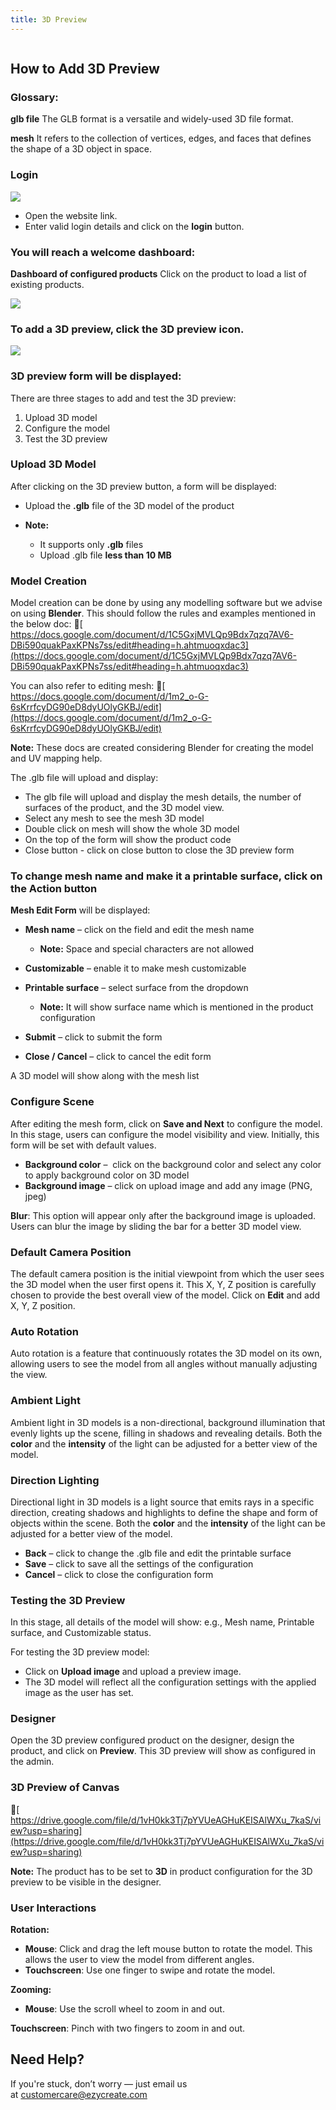 ```yaml
---
title: 3D Preview
---
```

![](<>)

## **How to Add 3D Preview**

### **Glossary:**

**glb file**
 The GLB format is a versatile and widely-used 3D file format.

**mesh**
 It refers to the collection of vertices, edges, and faces that defines the shape of a 3D object in space.

### **Login**

![](/img/1.png)

* Open the website link.
* Enter valid login details and click on the **login** button.

### **You will reach a welcome dashboard:**

**Dashboard of configured products**
 Click on the product to load a list of existing products.

![](/img/17.png)

### **To add a 3D preview, click the 3D preview icon.**

![](/img/3d-k.png)

### **3D preview form will be displayed:**

There are three stages to add and test the 3D preview:

1. Upload 3D model
2. Configure the model
3. Test the 3D preview

### **Upload 3D Model**

After clicking on the 3D preview button, a form will be displayed:

* Upload the **.glb** file of the 3D model of the product
* **Note:**

  * It supports only **.glb** files
  * Upload .glb file **less than 10 MB**

### **Model Creation**

Model creation can be done by using any modelling software but we advise on using **Blender**. This should follow the rules and examples mentioned in the below doc:
 🔗[ https://docs.google.com/document/d/1C5GxjMVLQp9Bdx7qzq7AV6-DBi590quakPaxKPNs7ss/edit#heading=h.ahtmuoqxdac3](https://docs.google.com/document/d/1C5GxjMVLQp9Bdx7qzq7AV6-DBi590quakPaxKPNs7ss/edit#heading=h.ahtmuoqxdac3)

You can also refer to editing mesh:
 🔗[ https://docs.google.com/document/d/1m2_o-G-6sKrrfcyDG90eD8dyUOlyGKBJ/edit](https://docs.google.com/document/d/1m2_o-G-6sKrrfcyDG90eD8dyUOlyGKBJ/edit)

**Note:** These docs are created considering Blender for creating the model and UV mapping help.

The .glb file will upload and display:

* The glb file will upload and display the mesh details, the number of surfaces of the product, and the 3D model view.
* Select any mesh to see the mesh 3D model 
* Double click on mesh will show the whole 3D model 
* On the top of the form will show the product code 
* Close button - click on close button to close the 3D preview form 

### **To change mesh name and make it a printable surface, click on the Action button**

**Mesh Edit Form** will be displayed:

* **Mesh name** – click on the field and edit the mesh name

  * **Note:** Space and special characters are not allowed
* **Customizable** – enable it to make mesh customizable
* **Printable surface** – select surface from the dropdown

  * **Note:** It will show surface name which is mentioned in the product configuration
* **Submit** – click to submit the form
* **Close / Cancel** – click to cancel the edit form

A 3D model will show along with the mesh list

### **Configure Scene**

After editing the mesh form, click on **Save and Next** to configure the model.
 In this stage, users can configure the model visibility and view. Initially, this form will be set with default values.

* **Background color** –  click on the background color and select any color to apply background color on 3D model 
* **Background image** – click on upload image and add any image (PNG, jpeg) 

**Blur**:
 This option will appear only after the background image is uploaded. Users can blur the image by sliding the bar for a better 3D model view.

### **Default Camera Position**

The default camera position is the initial viewpoint from which the user sees the 3D model when the user first opens it.
 This X, Y, Z position is carefully chosen to provide the best overall view of the model.
 Click on **Edit** and add X, Y, Z position.

### **Auto Rotation**

Auto rotation is a feature that continuously rotates the 3D model on its own, allowing users to see the model from all angles without manually adjusting the view.

### **Ambient Light**

Ambient light in 3D models is a non-directional, background illumination that evenly lights up the scene, filling in shadows and revealing details.
 Both the **color** and the **intensity** of the light can be adjusted for a better view of the model.

### **Direction Lighting**

Directional light in 3D models is a light source that emits rays in a specific direction, creating shadows and highlights to define the shape and form of objects within the scene.
 Both the **color** and the **intensity** of the light can be adjusted for a better view of the model.

* **Back** – click to change the .glb file and edit the printable surface
* **Save** – click to save all the settings of the configuration
* **Cancel** – click to close the configuration form

### **Testing the 3D Preview**

In this stage, all details of the model will show:
 e.g., Mesh name, Printable surface, and Customizable status.

For testing the 3D preview model:

* Click on **Upload image** and upload a preview image.
* The 3D model will reflect all the configuration settings with the applied image as the user has set.

### **Designer**

Open the 3D preview configured product on the designer, design the product, and click on **Preview**.
 This 3D preview will show as configured in the admin.

### **3D Preview of Canvas**

🔗[ https://drive.google.com/file/d/1vH0kk3Tj7pYVUeAGHuKEISAlWXu_7kaS/view?usp=sharing](https://drive.google.com/file/d/1vH0kk3Tj7pYVUeAGHuKEISAlWXu_7kaS/view?usp=sharing)

**Note:** The product has to be set to **3D** in product configuration for the 3D preview to be visible in the designer.

### **User Interactions**

**Rotation:**

* **Mouse**: Click and drag the left mouse button to rotate the model. This allows the user to view the model from different angles.
* **Touchscreen**: Use one finger to swipe and rotate the model.

**Zooming:**

* **Mouse**: Use the scroll wheel to zoom in and out.

**Touchscreen**: Pinch with two fingers to zoom in and out.




## **Need Help?**

If you're stuck, don’t worry — just email us at [customercare@ezycreate.com](mailto:support@ezycreate.com)
